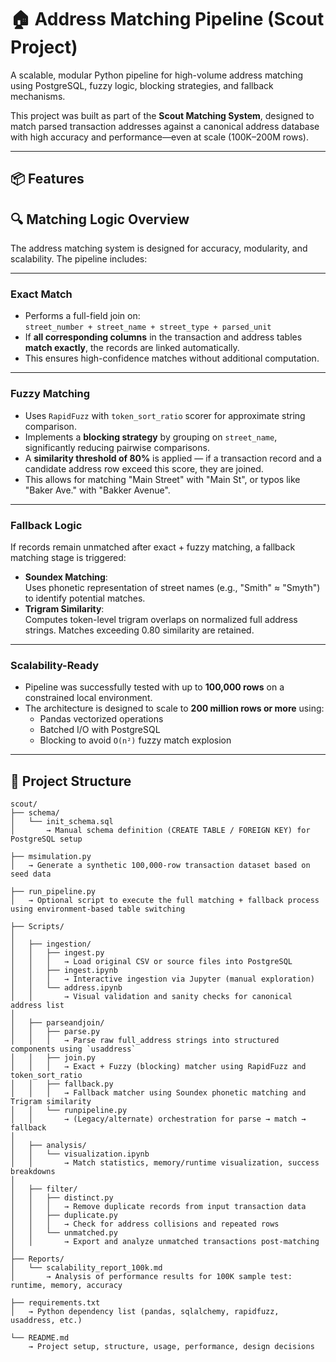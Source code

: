 # 🏠 Address Matching Pipeline (Scout Project)

A scalable, modular Python pipeline for high-volume address matching using PostgreSQL, fuzzy logic, blocking strategies, and fallback mechanisms.

This project was built as part of the **Scout Matching System**, designed to match parsed transaction addresses against a canonical address database with high accuracy and performance—even at scale (100K–200M rows).

---

## 📦 Features

## 🔍 Matching Logic Overview

The address matching system is designed for accuracy, modularity, and scalability. The pipeline includes:

---

### Exact Match

- Performs a full-field join on:  
  `street_number + street_name + street_type + parsed_unit`
- If **all corresponding columns** in the transaction and address tables **match exactly**, the records are linked automatically.
- This ensures high-confidence matches without additional computation.

---

### Fuzzy Matching

- Uses `RapidFuzz` with `token_sort_ratio` scorer for approximate string comparison.
- Implements a **blocking strategy** by grouping on `street_name`, significantly reducing pairwise comparisons.
- A **similarity threshold of 80%** is applied — if a transaction record and a candidate address row exceed this score, they are joined.
- This allows for matching "Main Street" with "Main St", or typos like "Baker Ave." with "Bakker Avenue".

---

### Fallback Logic

If records remain unmatched after exact + fuzzy matching, a fallback matching stage is triggered:

- **Soundex Matching**:  
  Uses phonetic representation of street names (e.g., "Smith" ≈ "Smyth") to identify potential matches.
- **Trigram Similarity**:  
  Computes token-level trigram overlaps on normalized full address strings. Matches exceeding 0.80 similarity are retained.

---

### Scalability-Ready

- Pipeline was successfully tested with up to **100,000 rows** on a constrained local environment.
- The architecture is designed to scale to **200 million rows or more** using:
  - Pandas vectorized operations
  - Batched I/O with PostgreSQL
  - Blocking to avoid `O(n²)` fuzzy match explosion

---

## 🧱 Project Structure

```text
scout/
├── schema/
│   └── init_schema.sql
│       → Manual schema definition (CREATE TABLE / FOREIGN KEY) for PostgreSQL setup

├── msimulation.py
│   → Generate a synthetic 100,000-row transaction dataset based on seed data

├── run_pipeline.py
│   → Optional script to execute the full matching + fallback process using environment-based table switching

├── Scripts/
│
│   ├── ingestion/
│   │   ├── ingest.py
│   │   │   → Load original CSV or source files into PostgreSQL
│   │   ├── ingest.ipynb
│   │   │   → Interactive ingestion via Jupyter (manual exploration)
│   │   └── address.ipynb
│   │       → Visual validation and sanity checks for canonical address list
│
│   ├── parseandjoin/
│   │   ├── parse.py
│   │   │   → Parse raw full_address strings into structured components using `usaddress`
│   │   ├── join.py
│   │   │   → Exact + Fuzzy (blocking) matcher using RapidFuzz and token_sort_ratio
│   │   ├── fallback.py
│   │   │   → Fallback matcher using Soundex phonetic matching and Trigram similarity
│   │   └── runpipeline.py
│   │       → (Legacy/alternate) orchestration for parse → match → fallback
│
│   ├── analysis/
│   │   └── visualization.ipynb
│   │       → Match statistics, memory/runtime visualization, success breakdowns
│
│   ├── filter/
│   │   ├── distinct.py
│   │   │   → Remove duplicate records from input transaction data
│   │   ├── duplicate.py
│   │   │   → Check for address collisions and repeated rows
│   │   └── unmatched.py
│   │       → Export and analyze unmatched transactions post-matching
│
├── Reports/
│   └── scalability_report_100k.md
│       → Analysis of performance results for 100K sample test: runtime, memory, accuracy

├── requirements.txt
│   → Python dependency list (pandas, sqlalchemy, rapidfuzz, usaddress, etc.)

└── README.md
    → Project setup, structure, usage, performance, design decisions

